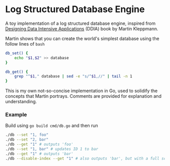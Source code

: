 # Log Structured Database Engine

A toy implementation of a log structured database engine, inspired from [Designing Data Intensive Applications](https://www.oreilly.com/library/view/designing-data-intensive-applications/9781491903063/) (DDIA) book by Martin Kleppmann.


Martin shows that you can create the world's simplest database using the follow lines of `bash`

```bash
db_set() {
    echo "$1,$2" >> database
}

db_get() {
    grep "^$1," database | sed -e "s/^$1,//" | tail -n 1
}
```

This is my own not-so-concise implementation in Go, used to solidify the concepts that Martin portrays. Comments are provided for explanation and understanding.

### Example

Build using `go build cmd/db.go` and then run

```bash
./db --set "1, foo"
./db --set "2, bar"
./db --get "1" # outputs 'foo'
./db --set "1, bar" # updates ID 1 to bar
./db --get "1" # outputs 'bar'
./db --disable-index --get "1" # also outputs 'bar', but with a full scan returning the latest record
```
